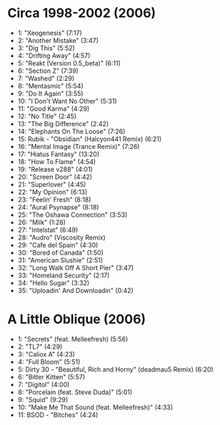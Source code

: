 # Circa 1998-2002 (2006)

- 1: "Xeogenesis" (7:17)
- 2: "Another Mistake" (3:47)
- 3: "Dig This" (5:52)
- 4: "Drifting Away" (4:57)
- 5: "Reakt (Version 0.5_beta)" (6:11)
- 6: "Section Z" (7:39)
- 7: "Washed" (2:29)
- 8: "Mentasmic" (5:54)
- 9: "Do It Again" (3:55)
- 10: "I Don't Want No Other" (5:31)
- 11: "Good Karma" (4:29)
- 12: "No Title" (2:45)
- 13: "The Big Difference" (2:42)
- 14: "Elephants On The Loose" (7:26)
- 15: Rubik - "Obsidian" (Halcyon441 Remix) (6:21)
- 16: "Mental Image (Trance Remix)" (7:26)
- 17: "Hiatus Fantasy" (13:20)
- 18: "How To Flame" (4:54)
- 19: "Release v288" (4:01)
- 20: "Screen Door" (4:42)
- 21: "Superlover" (4:45)
- 22: "My Opinion" (6:13)
- 23: "Feelin' Fresh" (8:18)
- 24: "Aural Psynapse" (8:18)
- 25: "The Oshawa Connection" (3:53)
- 26: "Milk" (1:28)
- 27: "Intelstat" (6:49)
- 28: "Audro" (Viscosity Remix)
- 29: "Cafe del Spain" (4:30)
- 30: "Bored of Canada" (1:50)
- 31: "American Slushie" (2:51)
- 32: "Long Walk Off A Short Pier" (3:47)
- 33: "Homeland Security" (2:17)
- 34: "Hello Sugar" (3:32)
- 35: "Uploadin' And Downloadin" (0:42)

# A Little Oblique (2006)

- 1: "Secrets" (feat. Melleefresh) (5:56)
- 2: "TL7" (4:29)
- 3: "Caliox A" (4:23)
- 4: "Full Bloom" (5:51)
- 5: Dirty 30 - "Beautiful, Rich and Horny" (deadmau5 Remix) (6:20)
- 6: "Bitter Kitten" (5:57)
- 7: "Digitol" (4:00)
- 8: "Porcelain (feat. Steve Duda)" (5:01)
- 9: "Squid" (9:29)
- 10: "Make Me That Sound (feat. Melleefresh)" (4:33)
- 11: BSOD - "Bitches" (4:24)

